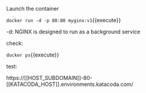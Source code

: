 Launch the container

`docker run -d -p 80:80 myginx:v1`{{execute}}

-d: NGINX is designed to run as a background service

check:

`docker ps`{{execute}}

test:

https://[[HOST_SUBDOMAIN]]-80-[[KATACODA_HOST]].environments.katacoda.com/
